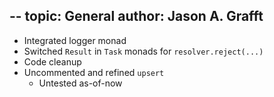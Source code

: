 --
topic: General
author: Jason A. Grafft
---
- Integrated logger monad
- Switched `Result` in `Task` monads for `resolver.reject(...)`
- Code cleanup
- Uncommented and refined `upsert`
    - Untested as-of-now